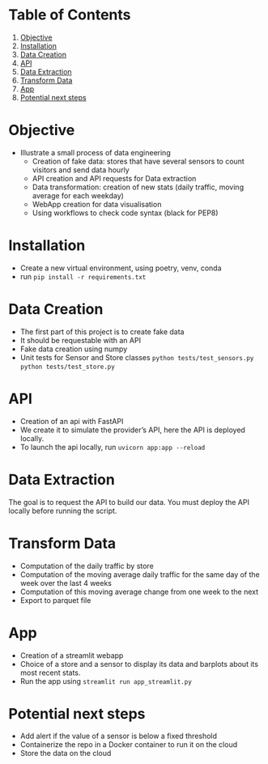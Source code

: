 
# Table of Contents

1.  [Objective](#orgbcde96c)
2.  [Installation](#org764fd0b)
3.  [Data Creation](#org45e78d3)
4.  [API](#org89d1b64)
5.  [Data Extraction](#org4a8b440)
6.  [Transform Data](#org4b61430)
7.  [App](#org19e3f16)
8.  [Potential next steps](#orga60d5e3)



<a id="orgbcde96c"></a>

# Objective

-   Illustrate a small process of data engineering
    -   Creation of fake data: stores that have several sensors to count visitors and send data hourly
    -   API creation and API requests for Data extraction
    -   Data transformation: creation of new stats (daily traffic, moving average for each weekday)
    -   WebApp creation for data visualisation
    -   Using workflows to check code syntax (black for PEP8)


<a id="org764fd0b"></a>

# Installation

-   Create a new virtual environment, using poetry, venv, conda
-   run `pip install -r requirements.txt`


<a id="org45e78d3"></a>

# Data Creation

-   The first part of this project is to create fake data
-   It should be requestable with an API
-   Fake data creation using numpy
-   Unit tests for Sensor and Store classes `python tests/test_sensors.py` `python tests/test_store.py`


<a id="org89d1b64"></a>

# API

-   Creation of an api with FastAPI
-   We create it to simulate the provider&rsquo;s API, here the API is deployed locally.
-   To launch the api locally, run `uvicorn app:app --reload`


<a id="org4a8b440"></a>

# Data Extraction

The goal is to request the API to build our data.
You must deploy the API locally before running the script.


<a id="org4b61430"></a>

# Transform Data

-   Computation of the daily traffic by store
-   Computation of the moving average daily traffic for the same day of the week over the last 4 weeks
-   Computation of this moving average change from one week to the next
-   Export to parquet file


<a id="org19e3f16"></a>

# App

-   Creation of a streamlit webapp
-   Choice of a store and a sensor to display its data and barplots about its most recent stats.
-   Run the app using `streamlit run app_streamlit.py`


<a id="orga60d5e3"></a>

# Potential next steps

-   Add alert if the value of a sensor is below a fixed threshold
-   Containerize the repo in a Docker container to run it on the cloud
-   Store the data on the cloud


